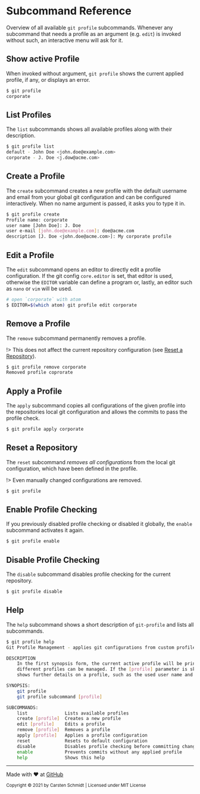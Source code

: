 # Subcommand Reference

Overview of all available `git profile` subcommands. Whenever any
subcommand that needs a profile as an argument (e.g. `edit`) is
invoked without such, an interactive menu will ask for it.

## Show active Profile
When invoked without argument, `git profile` shows the
current applied profile, if any, or displays an error.

```bash
$ git profile
corporate
````

## List Profiles
The `list` subcommands shows all available profiles along
with their description.

```bash
$ git profile list
default - John Doe <john.doe@example.com>
corporate - J. Doe <j.dow@acme.com>
```

## Create a Profile
The `create` subcommand creates a new profile with the default
username and email from your global git configuration and can be
configured interactively. When no name argument is passed, it
asks you to type it in.

```bash
$ git profile create
Profile name: corporate
user name [John Doe]: J. Doe
user e-mail [john.doe@example.com]: doe@acme.com
description [J. Doe <john.doe@acme.com>]: My corporate profile
```

## Edit a Profile
The `edit` subcommand opens an editor to directly edit a profile
configuration. If the git config `core.editor` is set, that editor
is used, otherwise the `EDITOR` variable can define a program or,
lastly, an editor such as `nano` or `vim` will be used. 

```bash
# open `corporate` with atom
$ EDITOR=$(which atom) git profile edit corporate
```

## Remove a Profile
The `remove` subcommand permanently removes a profile.

!> This does not affect the current repository configuration (see
[Reset a Repository](#reset-a-repository)).

```bash
$ git profile remove corporate
Removed profile coprorate
```

## Apply a Profile
The `apply` subcommand copies all configurations of the given profile
into the repositories local git configuration and allows the commits
to pass the profile check.

```bash
$ git profile apply corporate
```

## Reset a Repository
The `reset` subcommand *removes all configurations* from the local git
configuration, which have been defined in the profile.

!> Even manually changed configurations are removed.

```bash
$ git profile 
```

## Enable Profile Checking
If you previously disabled profile checking or disabled it globally, the
`enable` subcommand activates it again.

```bash
$ git profile enable
```

## Disable Profile Checking
The `disable` subcommand disables profile checking for the current repository.

```bash
$ git profile disable
```

## Help
The `help` subcommand shows a short description of `git-profile` and lists
all subcommands.

```bash
$ git profile help
Git Profile Management - applies git configurations from custom profile files.

DESCRIPTION
    In the first synopsis form, the current active profile will be printed to stdout if any. In the second synopsis form,
    different profiles can be managed. If the [profile] parameter is skipped, a interactive menu will be displayed that
    shows further details on a profile, such as the used user name and E-Mail or a custom description.

SYNOPSIS:
    git profile
    git profile subcommand [profile]

SUBCOMMANDS:
    list              Lists available profiles
    create [profile]  Creates a new profile
    edit [profile]    Edits a profile
    remove [profile]  Removes a profile
    apply [profile]   Applies a profile configuration
    reset             Resets to default configuration
    disable           Disables profile checking before committing changes
    enable            Prevents commits without any applied profile
    help              Shows this help
```

---

Made with :heart: at [GitHub](https://github.com/jazzschmidt/git-profile)

<small>Copyright © 2021 by Carsten Schmidt | Licensed under MIT License</small>
